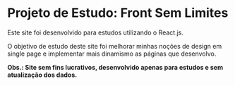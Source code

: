 # Projeto de Estudo: Front Sem Limites

Este site foi desenvolvido para estudos utilizando o React.js.

O objetivo de estudo deste site foi melhorar minhas noções de design em single page e implementar mais dinamismo as páginas que desenvolvo.

**Obs.: Site sem fins lucrativos, desenvolvido apenas para estudos e sem atualização dos dados.**
